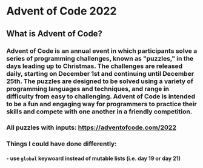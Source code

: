 # Advent of Code 2022

## What is Advent of Code?

### Advent of Code is an annual event in which participants solve a series of programming challenges, known as "puzzles," in the days leading up to Christmas. The challenges are released daily, starting on December 1st and continuing until December 25th. The puzzles are designed to be solved using a variety of programming languages and techniques, and range in difficulty from easy to challenging. Advent of Code is intended to be a fun and engaging way for programmers to practice their skills and compete with one another in a friendly competition.

### All puzzles with inputs: https://adventofcode.com/2022
###
### Things I could have done differently:
#### - use `global` keywoard instead of mutable lists (i.e. day 19 or day 21)
